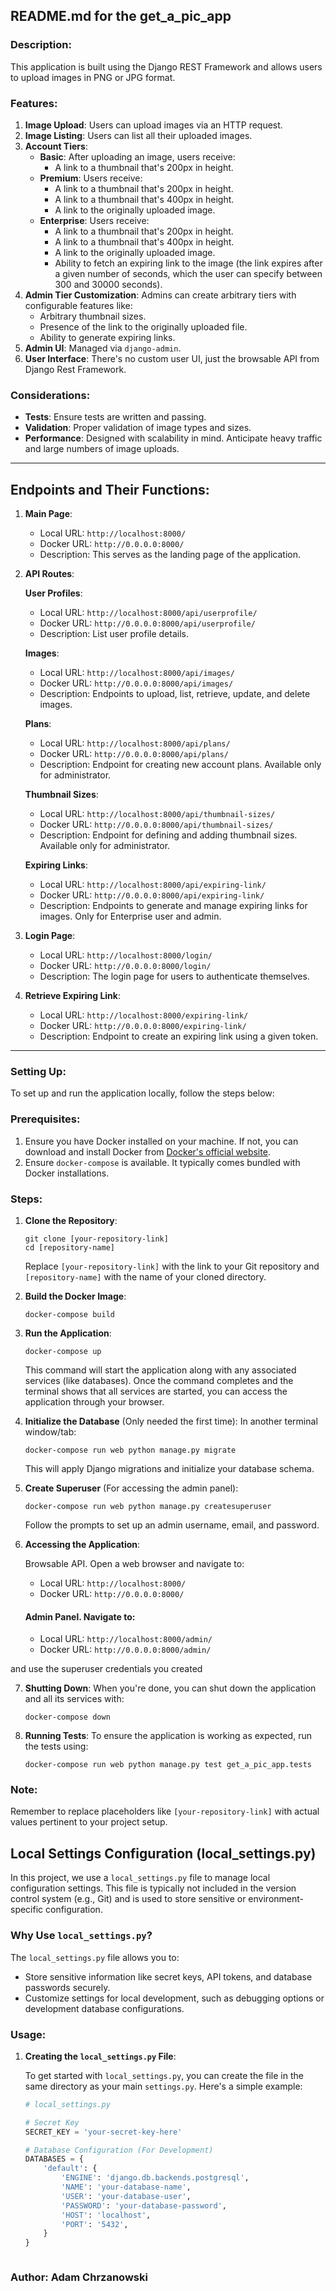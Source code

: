 ## README.md for the get_a_pic_app

### Description:

This application is built using the Django REST Framework and allows users to upload images in PNG or JPG format.

### Features:

1. **Image Upload**: Users can upload images via an HTTP request.
2. **Image Listing**: Users can list all their uploaded images.
3. **Account Tiers**:
    - **Basic**: After uploading an image, users receive:
        - A link to a thumbnail that's 200px in height.
    - **Premium**: Users receive:
        - A link to a thumbnail that's 200px in height.
        - A link to a thumbnail that's 400px in height.
        - A link to the originally uploaded image.
    - **Enterprise**: Users receive:
        - A link to a thumbnail that's 200px in height.
        - A link to a thumbnail that's 400px in height.
        - A link to the originally uploaded image.
        - Ability to fetch an expiring link to the image (the link expires after a given number of seconds, which the
          user can specify between 300 and 30000 seconds).
4. **Admin Tier Customization**: Admins can create arbitrary tiers with configurable features like:
    - Arbitrary thumbnail sizes.
    - Presence of the link to the originally uploaded file.
    - Ability to generate expiring links.
5. **Admin UI**: Managed via `django-admin`.
6. **User Interface**: There's no custom user UI, just the browsable API from Django Rest Framework.

### Considerations:

- **Tests**: Ensure tests are written and passing.
- **Validation**: Proper validation of image types and sizes.
- **Performance**: Designed with scalability in mind. Anticipate heavy traffic and large numbers of image uploads.

---

## Endpoints and Their Functions:

1. **Main Page**:
    - Local URL: `http://localhost:8000/`
    - Docker URL: `http://0.0.0.0:8000/`
    - Description: This serves as the landing page of the application.

2. **API Routes**:

   **User Profiles**:
    - Local URL: `http://localhost:8000/api/userprofile/`
    - Docker URL: `http://0.0.0.0:8000/api/userprofile/`
    - Description: List user profile details.

   **Images**:
    - Local URL: `http://localhost:8000/api/images/`
    - Docker URL: `http://0.0.0.0:8000/api/images/`
    - Description: Endpoints to upload, list, retrieve, update, and delete images.

   **Plans**:
    - Local URL: `http://localhost:8000/api/plans/`
    - Docker URL: `http://0.0.0.0:8000/api/plans/`
    - Description: Endpoint for creating new account plans. Available only for administrator.

   **Thumbnail Sizes**:
    - Local URL: `http://localhost:8000/api/thumbnail-sizes/`
    - Docker URL: `http://0.0.0.0:8000/api/thumbnail-sizes/`
    - Description: Endpoint for defining and adding thumbnail sizes. Available only for administrator.

   **Expiring Links**:
    - Local URL: `http://localhost:8000/api/expiring-link/`
    - Docker URL: `http://0.0.0.0:8000/api/expiring-link/`
    - Description: Endpoints to generate and manage expiring links for images. Only for Enterprise user and admin.

3. **Login Page**:
    - Local URL: `http://localhost:8000/login/`
    - Docker URL: `http://0.0.0.0:8000/login/`
    - Description: The login page for users to authenticate themselves.

4. **Retrieve Expiring Link**:
    - Local URL: `http://localhost:8000/expiring-link/`
    - Docker URL: `http://0.0.0.0:8000/expiring-link/`
    - Description: Endpoint to create an expiring link using a given token.

---

### Setting Up:

To set up and run the application locally, follow the steps below:

### Prerequisites:

1. Ensure you have Docker installed on your machine. If not, you can download and install Docker
   from [Docker's official website](https://www.docker.com/get-started).
2. Ensure `docker-compose` is available. It typically comes bundled with Docker installations.

### Steps:

1. **Clone the Repository**:
   ```
   git clone [your-repository-link]
   cd [repository-name]
   ```

   Replace `[your-repository-link]` with the link to your Git repository and `[repository-name]` with the name of your
   cloned directory.

2. **Build the Docker Image**:
   ```
   docker-compose build
   ```

3. **Run the Application**:
   ```
   docker-compose up
   ```

   This command will start the application along with any associated services (like databases). Once the command
   completes and the terminal shows that all services are started, you can access the application through your browser.

4. **Initialize the Database** (Only needed the first time):
   In another terminal window/tab:
   ```
   docker-compose run web python manage.py migrate
   ```

   This will apply Django migrations and initialize your database schema.

5. **Create Superuser** (For accessing the admin panel):
   ```
   docker-compose run web python manage.py createsuperuser
   ```

   Follow the prompts to set up an admin username, email, and password.

6. **Accessing the Application**:

   Browsable API. Open a web browser and navigate to:
    - Local URL: `http://localhost:8000/`
    - Docker URL: `http://0.0.0.0:8000/`

   #### Admin Panel. Navigate to:

    - Local URL: `http://localhost:8000/admin/`
    - Docker URL: `http://0.0.0.0:8000/admin/`

and use the superuser credentials you created

7. **Shutting Down**:
   When you're done, you can shut down the application and all its services with:
   ```
   docker-compose down
   ```

8. **Running Tests**:
   To ensure the application is working as expected, run the tests using:
   ```
   docker-compose run web python manage.py test get_a_pic_app.tests
   ```

### Note:

Remember to replace placeholders like `[your-repository-link]` with actual values pertinent to your project setup.

## Local Settings Configuration (local_settings.py)

In this project, we use a `local_settings.py` file to manage local configuration settings. This file is typically not
included in the version control system (e.g., Git) and is used to store sensitive or environment-specific configuration.

### Why Use `local_settings.py`?

The `local_settings.py` file allows you to:

- Store sensitive information like secret keys, API tokens, and database passwords securely.
- Customize settings for local development, such as debugging options or development database configurations.

### Usage:

1. **Creating the `local_settings.py` File**:

   To get started with `local_settings.py`, you can create the file in the same directory as your main `settings.py`.
   Here's a simple example:

   ```python
   # local_settings.py

   # Secret Key
   SECRET_KEY = 'your-secret-key-here'

   # Database Configuration (For Development)
   DATABASES = {
       'default': {
           'ENGINE': 'django.db.backends.postgresql',
           'NAME': 'your-database-name',
           'USER': 'your-database-user',
           'PASSWORD': 'your-database-password',
           'HOST': 'localhost',
           'PORT': '5432',
       }
   }
   


### Author: Adam Chrzanowski
